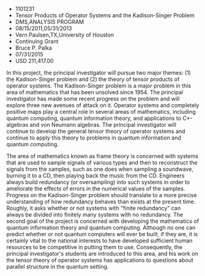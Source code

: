 
* 1101231
* Tensor Products of Operator Systems and the Kadison-Singer Problem
* DMS,ANALYSIS PROGRAM
* 08/15/2011,05/31/2013
* Vern Paulsen,TX,University of Houston
* Continuing Grant
* Bruce P. Palka
* 07/31/2015
* USD 211,417.00

In this project, the principal investigator will pursue two major themes: (1)
the Kadison-Singer problem and (2) the theory of tensor products of operator
systems. The Kadison-Singer problem is a major problem in this area of
mathematics that has been unsolved since 1954. The principal investigator has
made some recent progress on the problem and will explore three new avenues of
attack on it. Operator systems and completely positive maps play a central role
in several areas of mathematics, including quantum computing, quantum
information theory, and applications to C*-algebras and von Neumann algebras.
The principal investigator will continue to develop the general tensor theory of
operator systems and continue to apply this theory to problems in quantum
information and quantum computing.

The area of mathematics known as frame theory is concerned with systems that are
used to sample signals of various types and then to reconstruct the signals from
the samples, such as one does when sampling a soundwave, burning it to a CD,
then playing back the music from the CD. Engineers always build redundancy (or
oversampling) into such systems in order to ameliorate the effects of errors in
the numerical values of the samples. Progress on the Kadison-Singer problem
should translate to a more precise understanding of how redundancy behaves than
exists at the present time. Roughly, it asks whether or not systems with "finite
redundancy" can always be divided into finitely many systems with no redundancy.
The second goal of the project is concerned with developing the mathematics of
quantum information theory and quantum computing. Although no one can predict
whether or not quantum computers will ever be built, if they are, it is
certainly vital to the national interests to have developed sufficient human
resources to be competitive in putting them to use. Consequently, the principal
investigator's students are introduced to this area, and his work on the tensor
theory of operator systems has applications to questions about parallel
structure in the quantum setting.
